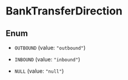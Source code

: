 

# BankTransferDirection

## Enum


* `OUTBOUND` (value: `"outbound"`)

* `INBOUND` (value: `"inbound"`)

* `NULL` (value: `"null"`)



